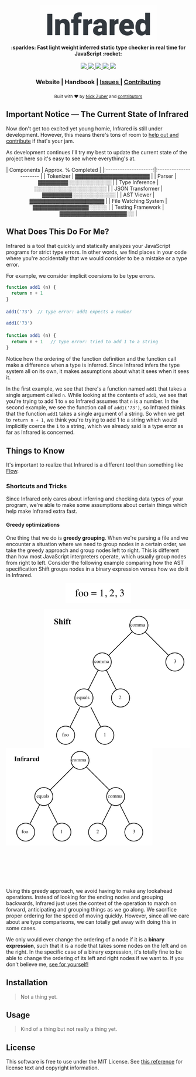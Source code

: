 
<div align="center">
  <img src=".github/infrared_black.png"
	   width="320px"
       alt="Infrared" />
</div>

<div align="center">
  <strong>:sparkles: Fast light weight inferred static type checker in real time for JavaScript :rocket:</strong>
</div>

<br />

<div align="center">
  <a href="#">
    <img src="https://img.shields.io/badge/state-work%20in%20progress-yellow.svg" />
  </a>
  <a href="#">
    <img src="https://travis-ci.org/nickzuber/infrared.svg?branch=master" />
  </a>
  <a href="#">
    <img src="https://img.shields.io/uptimerobot/status/m778918918-3e92c097147760ee39d02d36.svg" />
  </a>
  <a href="#">
    <img src="https://img.shields.io/badge/project-active-brightgreen.svg" />
  </a>
  <a href="#">
    <img src="https://img.shields.io/badge/license-MIT%20Licence-blue.svg" />
  </a>
</div>

<div align="center">
  <h3>
    <a>
      Website
    </a>
    <span> | </span>
    <a>
      Handbook
    </a>
    <span> | </span>
    <a href="https://github.com/nickzuber/infrared/issues">
      Issues
    </a>
    <span> | </span>
    <a href="https://github.com/nickzuber/infrared/pulls">
      Contributing
    </a>
  </h3>
</div>

<div align="center">
  <sub>Built with ❤︎ by
  <a href="https://nickzuber.com/">Nick Zuber</a> and
  <a href="https://github.com/nickzuber/infrared/graphs/contributors">
    contributors
  </a>
</div>
  
## Important Notice — The Current State of Infrared

Now don't get too excited yet young homie, Infrared is still under development. However, this means there's tons of room to [help out and contribute](https://github.com/nickzuber/infrared/pulls) if that's your jam.

As development continues I'll try my best to update the current state of the project here so it's easy to see where everything's at.

<center>
  |      Components      |   Approx. % Completed  |
  |:--------------------:|:---------------------- |
  |       Tokenizer      | ▓▓▓▓▓▓▓▓▓▓▓▓▓▓▓▓▓▓▓▓   |
  |        Parser        | ▓▓▓▓▓▓▓▓░░░░░░░░░░░░   |
  |    Type Inference    | ░░░░░░░░░░░░░░░░░░░░   |
  |   JSON Transformer   | ▓▓▓▓▓▓▓▓░░░░░░░░░░░░   |
  |      AST Viewer      | ▓▓▓▓▓▓▓▓▓▓▓▓▓▓▓▓▓▓▓▓   |
  | File Watching System | ▓▓▓▓▓▓▓▓▓▓▓▓▓▓▓░░░░░   |
  |   Testing Framework  | ▓▓▓▓▓▓▓▓▓▓▓▓▓▓▓▓▓▓░░   |
</center>

## What Does This Do For Me?

Infrared is a tool that quickly and statically analyzes your JavaScript programs for strict type errors. In other words, we find places in your code where you're accidentally that we would consider to be a mistake or a type error.

For example, we consider implicit coersions to be type errors.

```js
function add1 (n) {
  return n + 1
}

add1('73')  // type error: add1 expects a number
```

```js
add1('73')

function add1 (n) {
  return n + 1   // type error: tried to add 1 to a string
}
```

Notice how the ordering of the function definition and the function call make a difference when a type is inferred. Since Infrared infers the type system all on its own, it makes assumptions about what it sees when it sees it. 

In the first example, we see that there's a function named `add1` that takes a single argument called `n`. While looking at the contents of `add1`, we see that you're trying to add 1 to `n` so Infrared assumes that `n` is a number. In the second example, we see the function call of `add1('73')`, so Infrared thinks that the function `add1` takes a single argument of a string. So when we get to `return n + 1`, we think you're trying to add 1 to a string which would implicitly coerce the `1` to a string, which we already said is a type error as far as Infrared is concerned. 

## Things to Know

It's important to realize that Infrared is a different tool than something like [Flow](https://github.com/facebook/flow). 

### Shortcuts and Tricks

Since Infrared only cares about inferring and checking data types of your program, we're able to make some assumptions about certain things which help make Infrared extra fast.

#### Greedy optimizations

One thing that we do is **greedy grouping**. When we're parsing a file and we encounter a situation where we need to group nodes in a certain order, we take the greedy approach and group nodes left to right. This is different than how most JavaScript interpreters operate, which usually group nodes from right to left. Consider the following example comparing how the AST specification Shift groups nodes in a binary expression verses how we do it in Infrared.

<p align="center"><img src="/.github/ast_example_text.png"></p>

<img align="right" width="400px" src="/.github/ast_example_shift.png" />
<img width="400px" src="/.github/ast_example_infrared.png" />

<br /><br /><br /><br /><br />

Using this greedy approach, we avoid having to make any lookahead operations. Instead of looking for the ending nodes and grouping backwards, Infrared just uses the context of the operation to march on forward, anticipating and grouping things as we go along. We sacrifice proper ordering for the speed of moving quickly. However, since all we care about are type comparisons, we can totally get away with doing this in some cases.

We only would ever change the ordering of a node if it is a **binary expression**, such that it is a node that takes some nodes on the left and on the right. In the specific case of a binary expression, it's totally fine to be able to change the ordering of its left and right nodes if we want to. If you don't believe me, [see for yourself!](proofs/binary_expression_commutativity.pdf)

## Installation

> Not a thing yet.

## Usage

> Kind of a thing but not really a thing yet.

## License

This software is free to use under the MIT License. See [this reference](https://opensource.org/licenses/MIT) for license text and copyright information.
